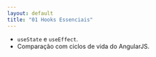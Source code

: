 ```yaml
---
layout: default
title: "01 Hooks Essenciais"
---
```


- `useState` e `useEffect`.
- Comparação com ciclos de vida do AngularJS.